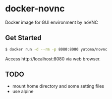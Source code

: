 # docker-novnc

Docker image for GUI environment by noVNC

## Get Started

```bash
$ docker run -d --rm -p 8080:8080 yutoma/novnc
```

Access http://localhost:8080 via web browser.

## TODO

* mount home directory and some setting files
* use alpine


